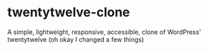 twentytwelve-clone
==================

A simple, lightweight, responsive, accessible, clone of WordPress' twentytwelve (oh okay I changed a few things)
